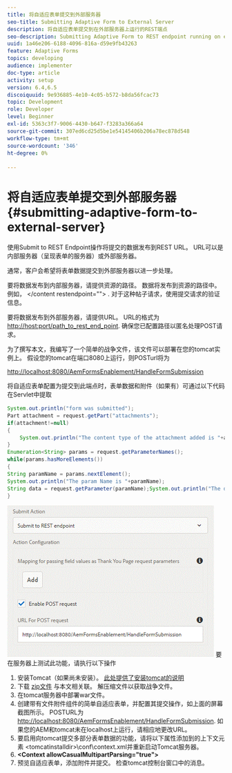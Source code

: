 ```yaml
---
title: 将自适应表单提交到外部服务器
seo-title: Submitting Adaptive Form to External Server
description: 将自适应表单提交到在外部服务器上运行的REST端点
seo-description: Submitting Adaptive Form to REST endpoint running on external server
uuid: 1a46e206-6188-4096-816a-d59e9fb43263
feature: Adaptive Forms
topics: developing
audience: implementer
doc-type: article
activity: setup
version: 6.4,6.5
discoiquuid: 9e936885-4e10-4c05-b572-b8da56fcac73
topic: Development
role: Developer
level: Beginner
exl-id: 5363c3f7-9006-4430-b647-f3283a366a64
source-git-commit: 307ed6cd25d5be1e54145406b206a78ec878d548
workflow-type: tm+mt
source-wordcount: '346'
ht-degree: 0%

---
```


# 将自适应表单提交到外部服务器 {#submitting-adaptive-form-to-external-server}

使用Submit to REST Endpoint操作将提交的数据发布到REST URL。 URL可以是内部服务器（呈现表单的服务器）或外部服务器。

通常，客户会希望将表单数据提交到外部服务器以进一步处理。

要将数据发布到内部服务器，请提供资源的路径。 数据将发布到资源的路径中。 例如， &lt;/content restendpoint=&quot;&quot;> . 对于这种帖子请求，使用提交请求的验证信息。

要将数据发布到外部服务器，请提供URL。 URL的格式为 <http://host:port/path_to_rest_end_point>. 确保您已配置路径以匿名处理POST请求。

为了撰写本文，我编写了一个简单的战争文件，该文件可以部署在您的tomcat实例上。 假设您的tomcat在端口8080上运行，则POSTurl将为

<http://localhost:8080/AemFormsEnablement/HandleFormSubmission>

将自适应表单配置为提交到此端点时，表单数据和附件（如果有）可通过以下代码在Servlet中提取

```java
System.out.println("form was submitted");
Part attachment = request.getPart("attachments");
if(attachment!=null)
{
    System.out.println("The content type of the attachment added is "+attachment.getContentType());
}
Enumeration<String> params = request.getParameterNames();
while(params.hasMoreElements())
{
String paramName = params.nextElement();
System.out.println("The param Name is "+paramName);
String data = request.getParameter(paramName);System.out.println("The data  is "+data);
}
```

![提交](assets/formsubmission.gif)
要在服务器上测试此功能，请执行以下操作

1. 安装Tomcat（如果尚未安装）。 [此处提供了安装tomcat的说明](https://helpx.adobe.com/experience-manager/kt/forms/using/preparing-datasource-for-form-data-model-tutorial-use.html)
1. 下载 [zip文件](assets/aemformsenablement.zip) 与本文相关联。 解压缩文件以获取战争文件。
1. 在tomcat服务器中部署war文件。
1. 创建带有文件附件组件的简单自适应表单，并配置其提交操作，如上面的屏幕截图所示。 POSTURL为 <http://localhost:8080/AemFormsEnablement/HandleFormSubmission>. 如果您的AEM和tomcat未在localhost上运行，请相应地更改URL。
1. 要启用向tomcat提交多部分表单数据的功能，请将以下属性添加到的上下文元素 &lt;tomcatinstalldir>\conf\context.xml并重新启动Tomcat服务器。
1. **&lt;Context allowCasualMultipartParsing=&quot;true&quot;>**
1. 预览自适应表单，添加附件并提交。 检查tomcat控制台窗口中的消息。
